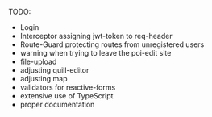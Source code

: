 TODO:

- Login
- Interceptor assigning jwt-token to req-header
- Route-Guard protecting routes from unregistered users
- warning when trying to leave the poi-edit site
- file-upload
- adjusting quill-editor
- adjusting map
- validators for reactive-forms
- extensive use of TypeScript
- proper documentation 
